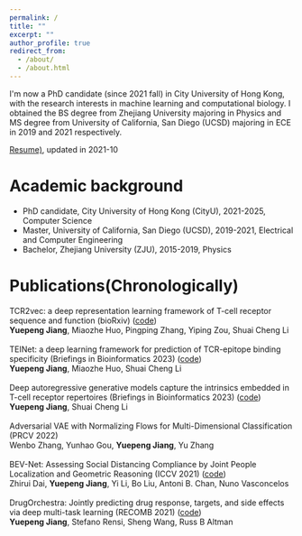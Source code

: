```yaml
---
permalink: /
title: ""
excerpt: ""
author_profile: true
redirect_from:
  - /about/
  - /about.html
---
```

I'm now a PhD candidate (since 2021 fall) in City University of Hong Kong, with the research interests in machine learning and computational biology. I obtained the BS degree from Zhejiang University majoring in Physics and MS degree from University of California, San Diego (UCSD) majoring in ECE in 2019 and 2021 respectively. <br />

<!-- A little bit of myself: I grew up in Shenzhen, a wonderful city in China. Playing the violin and sports are used to be my daily routine before my undergraduate study and I have earned the Level 10 Certification of Violin at my early age. I'm a life-long lover of the video game “Fantasy Westward Journey” (梦幻西游). Welcome to my [BiliBili channel!](https://space.bilibili.com/484406122?spm_id_from=333.1007.0.0). <br /> -->

[Resume)](https://jiangdada1221.github.io/files/CV_2021fall.pdf), updated in 2021-10 <br />


Academic background
======
- PhD candidate, City University of Hong Kong (CityU), 2021-2025, Computer Science <br />
- Master, University of California, San Diego (UCSD), 2019-2021, Electrical and Computer Engineering <br />
- Bachelor, Zhejiang University (ZJU), 2015-2019, Physics<br />  


Publications(Chronologically) <br />
======
TCR2vec: a deep representation learning framework of T-cell receptor sequence and function (bioRxiv) ([code](https://github.com/jiangdada1221/TCR2vec)) <br />
__Yuepeng Jiang__, Miaozhe Huo, Pingping Zhang, Yiping Zou, Shuai Cheng Li <br /> <br />
TEINet: a deep learning framework for prediction of TCR-epitope binding specificity (Briefings in Bioinformatics 2023) ([code](https://github.com/jiangdada1221/TEINet)) <br />
__Yuepeng Jiang__, Miaozhe Huo, Shuai Cheng Li <br /> <br />
Deep autoregressive generative models capture the intrinsics embedded in T-cell receptor repertoires (Briefings in Bioinformatics 2023) ([code](https://github.com/jiangdada1221/TCRpeg))<br />
__Yuepeng Jiang__, Shuai Cheng Li <br /> <br />
Adversarial VAE with Normalizing Flows for Multi-Dimensional Classification (PRCV 2022) <br />
Wenbo Zhang, Yunhao Gou, __Yuepeng Jiang__, Yu Zhang <br /> <br />
BEV-Net: Assessing Social Distancing Compliance by Joint People Localization and Geometric Reasoning (ICCV 2021) ([code](https://github.com/daizhirui/BEVNet)) <br />
Zhirui Dai, __Yuepeng Jiang__, Yi Li, Bo Liu, Antoni B. Chan, Nuno Vasconcelos <br /> <br />
DrugOrchestra: Jointly predicting drug response, targets, and side effects via deep multi-task learning (RECOMB 2021) ([code](https://github.com/jiangdada1221/DrugOrchestra)) <br />
__Yuepeng Jiang__, Stefano Rensi, Sheng Wang, Russ B Altman <br /> <br />
